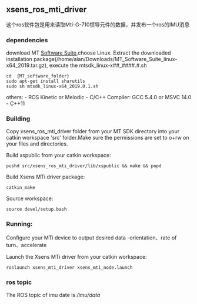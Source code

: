 ## xsens_ros_mti_driver
这个ros软件包是用来读取Mti-G-710惯导元件的数据，并发布一个ros的IMU消息
### dependencies
download  MT [Software Suite](https://content.xsens.com/download-mt-software-suite?submissionGuid=91b5871c-588d-4fab-ae70-30728242d607),choose Linux. Extract the downloaded installation package(/home/alan/Downloads/MT_Software_Suite_linux-x64_2019.tar.gz), execute the mtsdk_linux-x##_####.#.sh
```
cd  {MT_software_folder}
sudo apt-get install sharutils
sudo sh mtsdk_linux-x64_2019.0.1.sh
```
others:
    - ROS Kinetic or Melodic
    - C/C++ Compiler: GCC 5.4.0 or MSVC 14.0
    - C++11
### Building
Copy xsens_ros_mti_driver folder from your MT SDK directory into your catkin workspace 'src' folder.Make sure the permissions are set to o+rw on your files and directories.

Build xspublic from your catkin workspace:
```
pushd src/xsens_ros_mti_driver/lib/xspublic && make && popd
```
 Build Xsens MTi driver package:
```
catkin_make 
```
Source workspace:
```
source devel/setup.bash
```
### Running:
Configure your MTi device to output desired data 
    -orientation、rate of turn、accelerate 

Launch the Xsens MTi driver from your catkin workspace:
```
roslaunch xsens_mti_driver xsens_mti_node.launch
```
### ros topic
The ROS topic of imu date is */imu/data*
